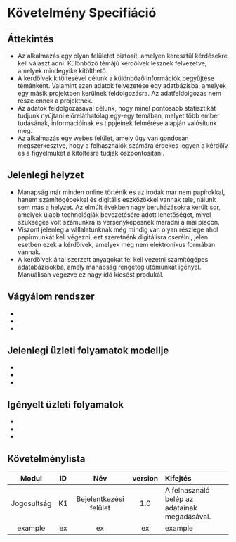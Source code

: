 Követelmény Specifiáció
========================

Áttekintés
-----------
- Az alkalmazás egy olyan felületet biztosít, amelyen keresztül kérdésekre kell választ adni. Különböző témájú kérdőívek lesznek felvezetve, amelyek mindegyike kitölthető.
- A kérdőívek kitöltésével célunk a különböző információk begyűjtése témánként. Valamint ezen adatok felvezetése egy adatbázisba, amelyek egy másik projektben kerülnek feldolgozásra. Az adatfeldolgozás nem része ennek a projektnek.
- Az adatok feldolgozásával célunk, hogy minél pontosabb statisztikát tudjunk nyújtani előreláthatólag egy-egy témában, melyet több ember tudásának, információinak és tippjeinek felmérése alapján valósítunk meg.
- Az alkalmazás egy webes felület, amely úgy van gondosan megszerkesztve, hogy a felhasználók számára érdekes legyen a kérdőív és a figyelmüket a kitöltésre tudják öszpontosítani.

Jelenlegi helyzet
------------------
- Manapság már minden online történik és az irodák már nem papírokkal, hanem számítógépekkel és digitális eszközökkel vannak tele, nálunk sem más a helyzet. Az elmúlt években nagy beruházásokra került sor, amelyek újabb technológiák bevezetésére adott lehetőséget, mivel szükséges volt számunkra is versenyképesnek maradni a mai piacon.
- Viszont jelenleg a vállalatunknak még mindig van olyan részlege ahol papírmunkát kell végezni, ezt szeretnénk digitálisra cserélni, jelen esetben ezek a kérdőívek, amelyek még nem elektronikus formában vannak.
- A kérdőívek által szerzett anyagokat fel kell vezetni számítógépes adatabázisokba, amely manapság rengeteg utómunkát igényel. Manuálisan végezve ez nagy idő kiesést produkál.

Vágyálom rendszer
------------------
- 
- 
- 

Jelenlegi üzleti folyamatok modellje
-------------------------------------
- 
- 
- 

Igényelt üzleti folyamatok
---------------------------
- 
- 
- 

Követelménylista
-----------------
| Modul | ID | Név | version | Kifejtés |
| :---: | :---: | :---: | :---: | :--- |
| Jogosultság | K1 | Bejelentkezési felület | 1.0 | A felhasználó belép az adatainak megadásával. |
| example | ex | ex | ex | example |